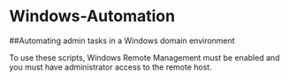 # Windows-Automation

##Automating admin tasks in a Windows domain environment

To use these scripts, Windows Remote Management must be enabled and you must have administrator access to the remote host.
